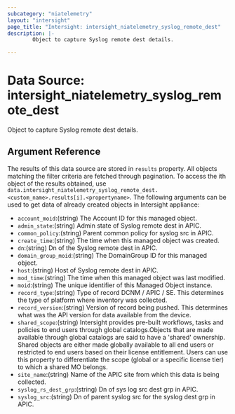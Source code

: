 ```yaml
---
subcategory: "niatelemetry"
layout: "intersight"
page_title: "Intersight: intersight_niatelemetry_syslog_remote_dest"
description: |-
        Object to capture Syslog remote dest details.

---
```


# Data Source: intersight_niatelemetry_syslog_remote_dest
Object to capture Syslog remote dest details.
## Argument Reference
The results of this data source are stored in `results` property.
All objects matching the filter criteria are fetched through pagination.
To access the ith object of the results obtained, use `data.intersight_niatelemetry_syslog_remote_dest.<custom_name>.results[i].<propertyname>`.
The following arguments can be used to get data of already created objects in Intersight appliance:
* `account_moid`:(string) The Account ID for this managed object. 
* `admin_state`:(string) Admin state of Syslog remote dest in APIC. 
* `common_policy`:(string) Parent common policy for syslog src in APIC. 
* `create_time`:(string) The time when this managed object was created. 
* `dn`:(string) Dn of the Syslog remote dest in APIC. 
* `domain_group_moid`:(string) The DomainGroup ID for this managed object. 
* `host`:(string) Host of Syslog remote dest in APIC. 
* `mod_time`:(string) The time when this managed object was last modified. 
* `moid`:(string) The unique identifier of this Managed Object instance. 
* `record_type`:(string) Type of record DCNM / APIC / SE. This determines the type of platform where inventory was collected. 
* `record_version`:(string) Version of record being pushed. This determines what was the API version for data available from the device. 
* `shared_scope`:(string) Intersight provides pre-built workflows, tasks and policies to end users through global catalogs.Objects that are made available through global catalogs are said to have a 'shared' ownership. Shared objects are either made globally available to all end users or restricted to end users based on their license entitlement. Users can use this property to differentiate the scope (global or a specific license tier) to which a shared MO belongs. 
* `site_name`:(string) Name of the APIC site from which this data is being collected. 
* `syslog_rs_dest_grp`:(string) Dn of sys log src dest grp in APIC. 
* `syslog_src`:(string) Dn of parent syslog src for the syslog dest grp in APIC. 
 
